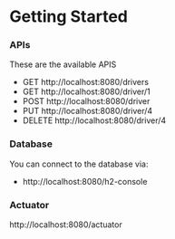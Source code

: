 # Getting Started

### APIs
These are the available APIS
- GET http://localhost:8080/drivers
- GET http://localhost:8080/driver/1
- POST http://localhost:8080/driver
- PUT http://localhost:8080/driver/4
- DELETE http://localhost:8080/driver/4

### Database
You can connect to the database via:
- http://localhost:8080/h2-console

### Actuator
http://localhost:8080/actuator